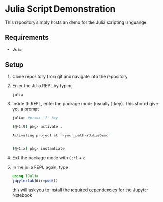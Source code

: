 # Julia Script Demonstration

This repository simply hosts an demo for the Julia scripting languange

## Requirements
* Julia

## Setup
1. Clone repository from git and navigate into the repository
2. Enter the Julia REPL by typing
    ```bash
    julia
    ```
3. Inside th REPL, enter the package mode (usually `]` key). This should give you a prompt 
    ```bash
    julia> #press ']' key

    (@v1.9) pkg> activate .

    Activating project at `<your_path>/JuliaDemo`


    (@v1.x) pkg> instantiate
    ```
4. Exit the package mode with `Ctrl` + `c`
5. In the julia REPL again, type
    ```julia
    using IJulia
    jupyterlab(dir=pwd())
    ```

    this will ask you to install the required dependencies for the Jupyter Notebook

